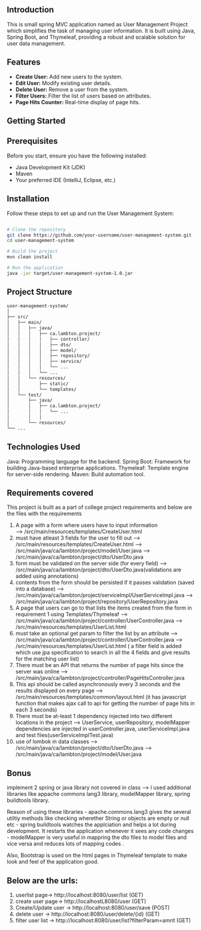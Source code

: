 ## Introduction

This is small spring MVC application named as User Management Project which simplifies the task of managing user information. It is built using Java, Spring Boot, and Thymeleaf, providing a robust and scalable solution for user data management.

## Features

- **Create User:** Add new users to the system.
- **Edit User:** Modify existing user details.
- **Delete User:** Remove a user from the system.
- **Filter Users:** Filter the list of users based on attributes.
- **Page Hits Counter:** Real-time display of page hits.

## Getting Started

## Prerequisites

Before you start, ensure you have the following installed:

- Java Development Kit (JDK)
- Maven
- Your preferred IDE (IntelliJ, Eclipse, etc.)

## Installation

Follow these steps to set up and run the User Management System:

```bash

# Clone the repository
git clone https://github.com/your-username/user-management-system.git
cd user-management-system

# Build the project
mvn clean install

# Run the application
java -jar target/user-management-system-1.0.jar
```

## Project Structure

```bash
user-management-system/
│
├── src/
│   ├── main/
│   │   ├── java/
│   │   │   ├── ca.lambton.project/
│   │   │   │   ├── controller/
│   │   │   │   ├── dto/
│   │   │   │   ├── model/
│   │   │   │   ├── repository/
│   │   │   │   ├── service/
│   │   │   │   └── ...
│   │   │   └── ...
│   │   └── resources/
│   │       ├── static/
│   │       └── templates/
│   └── test/
│       ├── java/
│       │   ├── ca.lambton.project/
│       │   │   └── ...
│       │   │   
│       └── resources/
└── ...

```

## Technologies Used
Java: Programming language for the backend.
Spring Boot: Framework for building Java-based enterprise applications.
Thymeleaf: Template engine for server-side rendering.
Maven: Build automation tool.

## Requirements covered
This project is built as a part of college project requirements and below are the files with the requirements

1. A page with a form where users have to input information  
    --> /src/main/resources/templates/CreateUser.html
2. must have atleast 3 fields for the user to fill out
    --> /src/main/resources/templates/CreateUser.html
    --> /src/main/java/ca/lambton/project/model/User.java
    --> /src/main/java/ca/lambton/project/dto/UserDto.java
3. form must be validated on the server side (for every field)
    --> /src/main/java/ca/lambton/project/dto/UserDto.java(validations are added using annotations)
4. contents from the form should be persisted if it passes validation (saved into a database)
    --> /src/main/java/ca/lambton/project/serviceImpl/UserServiceImpl.java
    --> /src/main/java/ca/lambton/project/repository/UserRepository.java
5. A page that users can go to that lists the items created from the form in requirement 1 using Templates/Thymeleaf
    --> /src/main/java/ca/lambton/project/controller/UserController.java
    --> /src/main/resources/templates/UserList.html
6. must take an optional get param to filter the list by an attribute
    --> /src/main/java/ca/lambton/project/controller/UserController.java
    --> /src/main/resources/templates/UserList.html ( a filter field is added which use jpa specification to search in all the 4 fields and give results for the matching user list)
7. There must be an API that returns the number of page hits since the server was online
    --> /src/main/java/ca/lambton/project/controller/PageHitsController.java
8. This api should be called asynchronously every 3 seconds and the results displayed on every page
    --> /src/main/resources/templates/common/layout.html (it has javascript function that makes ajax call to api for getting the number of page hits in each 3 seconds)
9. There must be at-least 1 dependency injected into two different locations in the project 
    --> UserService, userRepository, modelMapper dependencies are injected in userController.java, userServiceImpl.java and test files(userServiceImplTest.java)
10.  use of lombok in data classes
    -->  /src/main/java/ca/lambton/project/dto/UserDto.java
    -->  /src/main/java/ca/lambton/project/model/User.java

## Bonus

implement 2 spring or java library not covered in class
    --> I used additional libraries like appache commons lang3 library, modelMapper library, spring buildtools library.

Reason of using these libraries
    - apache.commons.lang3 gives the several utiltiy methods like checking wherether String or objects are empty or null etc
    - spring buildtools watches the applciation and helps a lot during development. It restarts the application whenever it sees any code changes
    - modelMapper is very useful in mappring the dto files to model files and vice versa and reduces lots of mapping codes .

Also, Bootstrap is used on the html pages in Thymeleaf template to make look and feel of the application good.

## Below are the urls:
1. userlist page->  http://localhost:8080/user/list (GET)
2. create user page->  http://localhostL8080/user   (GET)
3. Create/Update user ->  http://localhost:8080/user/save (POST)
4. delete user ->  http://localhost:8080/user/delete/{id} (GET)
5. filter user list -> http://localhost:8080/user/list?filterParam=amrit (GET)
